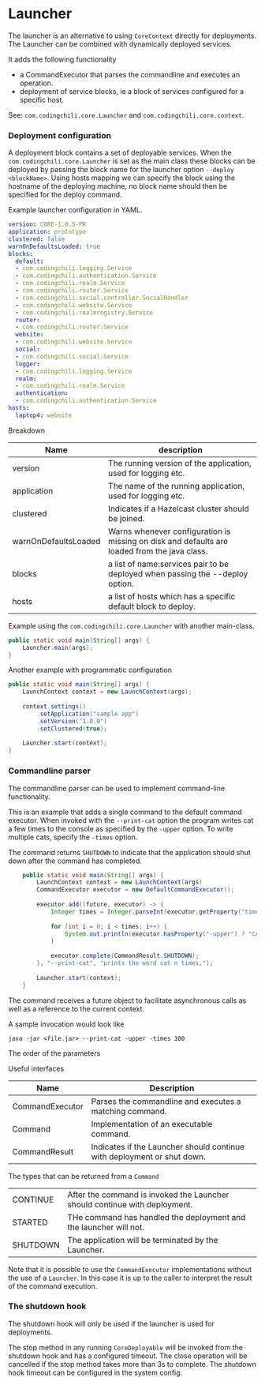 # Launcher

The launcher is an alternative to using `CoreContext` directly for deployments. The Launcher can be combined with dynamically deployed services.

It adds the following functionality
- a CommandExecutor that parses the commandline and executes an operation.
- deployment of service blocks, ie a block of services configured for a specific host.

See: `com.codingchili.core.Launcher` and `com.codingchili.core.context`.

### Deployment configuration

A deployment block contains a set of deployable services. When the `com.codingchili.core.Launcher` is set as the main class
these blocks can be deployed by passing the block name for the launcher option `--deploy <blockName>`. Using hosts mapping we can specify
the block using the hostname of the deploying machine, no block name should then be specified for the deploy command.

Example launcher configuration in YAML.
```yaml
version: CORE-1.0.5-PR
application: prototype
clustered: false
warnOnDefaultsLoaded: true
blocks:
  default:
  - com.codingchili.logging.Service
  - com.codingchili.authentication.Service
  - com.codingchili.realm.Service
  - com.codingchili.router.Service
  - com.codingchili.social.controller.SocialHandler
  - com.codingchili.website.Service
  - com.codingchili.realmregistry.Service
  router:
  - com.codingchili.router.Service
  website:
  - com.codingchili.website.Service
  social:
  - com.codingchili.social.Service
  logger:
  - com.codingchili.logging.Service
  realm:
  - com.codingchili.realm.Service
  authentication:
  - com.codingchili.authentication.Service
hosts:
  laptop4: website
```

Breakdown

|Name|description|
|---|---|
|version|The running version of the application, used for logging etc.|
|application|The name of the running application, used for logging etc.|
|clustered|Indicates if a Hazelcast cluster should be joined.|
|warnOnDefaultsLoaded|Warns whenever configuration is missing on disk and defaults are loaded from the java class.|
|blocks|a list of name:services pair to be deployed when passing the --deploy option.|
|hosts|a list of hosts which has a specific default block to deploy.|

Example using the `com.codingchili.core.Launcher` with another main-class.

```java
public static void main(String[] args) {
    Launcher.main(args);
}
```

Another example with programmatic configuration
```java
public static void main(String[] args) {
    LaunchContext context = new LaunchContext(args);
    
    context.settings()
        .setApplication("sample app")
        .setVersion("1.0.0")
        .setClustered(true);
    
    Launcher.start(context);    
}
```

### Commandline parser

The commandline parser can be used to implement command-line functionality.

This is an example that adds a single command to the default command executor. When invoked with the `--print-cat` option the program
writes cat a few times to the console as specified by the `-upper` option.
To write multiple cats, specify the `-times` option.

The command returns `SHUTDOWN` to indicate that the application should shut down after the command has completed. 

```java
    public static void main(String[] args) {
        LaunchContext context = new LaunchContext(args)
        CommandExecutor executor = new DefaultCommandExecutor();
        
        executor.add((future, executor) -> {
            Integer times = Integer.parseInt(executor.getProperty("times").orElse("1"));
        
            for (int i = 0; i < times; i++) {
                System.out.println(executor.hasProperty("-upper") ? "CAT" : "cat");
            }
            
            executor.complete(CommandResult.SHUTDOWN);
        }, "--print-cat", "prints the word cat n times.");
        
        Launcher.start(context);
    }
```

The command receives a future object to facilitate asynchronous calls as
well as a reference to the current context.

A sample invocation would look like
```console
java -jar <file.jar> --print-cat -upper -times 100
```

The order of the parameters 

Useful interfaces

|Name|Description|
|---|---|
|CommandExecutor|Parses the commandline and executes a matching command.|
|Command|Implementation of an executable command.|
|CommandResult|Indicates if the Launcher should continue with deployment or shut down.|

The types that can be returned from a `Command`

|||
|---|---|
|CONTINUE|After the command is invoked the Launcher should continue with deployment.|
|STARTED|THe command has handled the deployment and the launcher will not.|
|SHUTDOWN|The application will be terminated by the Launcher.|

Note that it is possible to use the `CommandExecutor` implementations without the use of a `Launcher`. In this case it is up to the caller to interpret the result of the command execution.


### The shutdown hook 
The shutdown hook will only be used if the launcher is used for deployments.

The stop method in any running `CoreDeployable` will be invoked from the shutdown hook and has a configured timeout. The close operation will be cancelled if the 
stop method takes more than 3s to complete. The shutdown hook timeout can be configured in the system config.